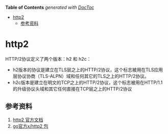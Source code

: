<!-- START doctoc generated TOC please keep comment here to allow auto update -->
<!-- DON'T EDIT THIS SECTION, INSTEAD RE-RUN doctoc TO UPDATE -->
**Table of Contents**  *generated with [DocToc](https://github.com/thlorenz/doctoc)*

- [http2](#http2)
  - [参考资料](#%E5%8F%82%E8%80%83%E8%B5%84%E6%96%99)

<!-- END doctoc generated TOC please keep comment here to allow auto update -->

# http2


HTTP/2协议定义了两个版本：h2 和 h2c：

- h2版本的协议是建立在TLS层之上的HTTP/2协议，这个标志被用在TLS应用层协议协商（TLS-ALPN）域和任何其它的TLS之上的HTTP/2协议。
- h2c版本是建立在明文的TCP之上的HTTP/2协议，这个标志被用在HTTP/1.1的升级协议头域和其它任何直接在TCP层之上的HTTP/2协议





## 参考资料
1. [http2 官方文档](https://httpwg.org/specs/rfc7540.html)
2. [go官方x/http2 包](https://pkg.go.dev/golang.org/x/net/http2)